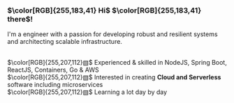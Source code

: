 ### $\color[RGB]{255,183,41} Hi$ $\color[RGB]{255,183,41} there$!

I'm a engineer with a passion for developing robust and resilient systems and architecting scalable infrastructure.

<br> $\color[RGB]{255,207,112}▧$  Experienced & skilled in NodeJS, Spring Boot, ReactJS, Containers, Go & AWS
<br> $\color[RGB]{255,207,112}▧$  Interested in creating **Cloud and Serverless** software including microservices
<br> $\color[RGB]{255,207,112}▧$  Learning a lot day by day
